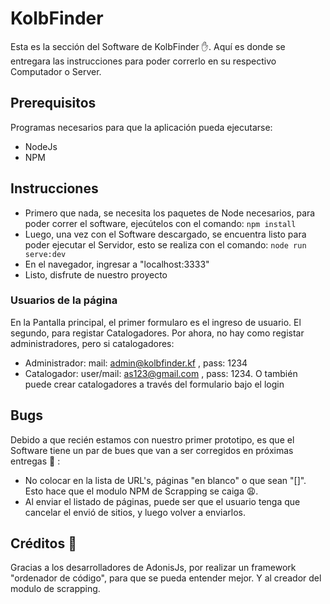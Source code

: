 # KolbFinder

Esta es la sección del Software de KolbFinder :hand:. Aquí es donde se entregara las instrucciones para poder correrlo en su respectivo Computador o Server.

## Prerequisitos
Programas necesarios para que la aplicación pueda ejecutarse:
* NodeJs
* NPM

## Instrucciones

* Primero que nada, se necesita los paquetes de Node necesarios, para poder correr el software, ejecútelos con el comando:
``` npm install ```
* Luego, una vez con el Software descargado, se encuentra listo para poder ejecutar el Servidor, esto se realiza con el comando:
``` node run serve:dev ```
* En el navegador, ingresar a "localhost:3333"
* Listo, disfrute de nuestro proyecto

### Usuarios de la página
En la Pantalla principal, el primer formularo es el ingreso de usuario. El segundo, para registar Catalogadores. Por ahora, no hay como registar administradores, pero si catalogadores:
* Administrador: mail: admin@kolbfinder.kf , pass: 1234
* Catalogador: user/mail: as123@gmail.com , pass: 1234. O también puede crear catalogadores a través del formulario bajo el login

## Bugs
Debido a que recién estamos con nuestro primer prototipo, es que el Software tiene un par de bues que van a ser corregidos en próximas entregas :construction_worker: :

* No colocar en la lista de URL's, páginas "en blanco" o que sean "[]". Esto hace que el modulo NPM de Scrapping se caiga :weary:.
* Al enviar el listado de páginas, puede ser que el usuario tenga que cancelar el envió de sitios, y luego volver a enviarlos. 

## Créditos :clap:
Gracias a los desarrolladores de AdonisJs, por realizar un framework "ordenador de código", para que se pueda entender mejor. Y al creador del modulo de scrapping.
